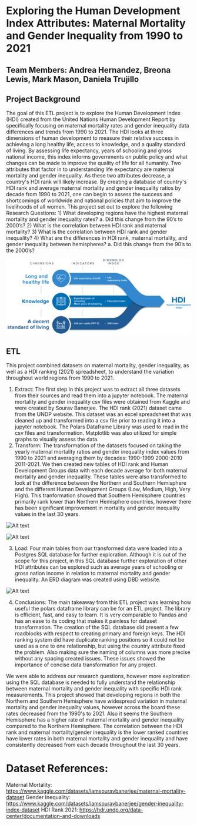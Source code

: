 
# Exploring the Human Development Index Attributes: Maternal Mortality and Gender Inequality from 1990 to 2021
## Team Members: Andrea Hernandez, Breona Lewis, Mark Mason, Daniela Trujillo

## Project Background
The goal of this ETL project is to explore the Human Development Index (HDI) created from the United Nations Human Development Report by specifically focusing on maternal mortality rates and gender inequality data differences and trends from 1990 to 2021. 
The HDI looks at three dimensions of human development to measure their relative success in achieving a long healthy life, access to knowledge, and a quality standard of living. By assessing life expectancy, years of schooling and gross national income, this index informs governments on public policy and what changes can be made to improve the quality of life for all humanity. Two attributes that factor in to understanding life expectancy are maternal mortality and gender inequality. As these two attributes decrease, a country's HDI rank will likely increase. 
By creating a database of country's HDI rank and average maternal mortality and gender inequality ratios by decade from 1990 to 2021, one can begin to assess the success and shortcomings of worldwide and national policies that aim to improve the livelihoods of all women. This project set out to explore the following Research Questions:
        1) What developing regions have the highest maternal mortality and gender inequality rates? 
            a. Did this change from the 90’s to 2000’s?
        2) What is the correlation between HDI rank and maternal mortality?
        3) What is the correlation between HDI rank and gender inequality?
        4) What are the differences in HDI rank, maternal mortality, and gender inequality between hemispheres?
            a. Did this change from the 90’s to the 2000’s?


![Alt text](hdiRoadMap-2.png)

## ETL
This project combined datasets on maternal mortality, gender inequality, as well as a HDI ranking (2021) spreadsheet,
to understand the variation throughout world regions from 1990 to 2021. 
1) Extract:
The first step in this project was to extract all three datasets from their sources and read them into a jupyter notebook. 
The maternal mortality and gender inequality csv files were obtained from Kaggle and were created by Sourav Banerjee. The HDI rank (2021) dataset came from the UNDP website.
This dataset was an excel spreadsheet that was cleaned up and transformed into a csv file prior to reading it into a jupyter notebook. 
The Polars Dataframe Library was used to read in the csv files and transformation. Matplotlib was also utilized for simple graphs to visually assess the data. 
2) Transform:
The transformation of the datasets focused on taking the yearly maternal mortality ratios and gender inequality index values from 1990 to 2021 and averaging them by decades:
1990-1999
2000-2010
2011-2021.
We then created new tables of HDI rank and Human Development Groups data with each decade average for both maternal mortality and gender inequality.
These tables were also transformed to look at the difference between the Northern and Southern Hemisphere and the different Human Development Groups (Low, Medium, High, Very High). This tranformation showed that Southern Hemisphere countries primarily rank lower than Northern Hemisphere countries, however there has been significant improvement in mortality and gender inequality values in the last 30 years. 

![Alt text](fig1a.png)

![Alt text](output.png)

3) Load:
Four main tables from our transformed data were loaded into a Postgres SQL database for further exploration. Although it is out of the scope for this project, in this SQL database further exploration of other HDI attributes can be explored such as average years of schooling or gross nation income in relation to maternal mortality and gender inequality. 
An ERD diagram was created using DBD website. 

![Alt text](ERD_Diagram_use.png)


4) Conclusions:
The main takeaway from this ETL project was learning how useful the polars dataframe library can be for an ETL project. The library is efficient, fast, and easy to learn. It is very comparable to Pandas and has an ease to its coding that makes it painless for dataset transformation. 
The creation of the SQL database did present a few roadblocks with respect to creating primary and foreign keys. The HDI ranking system did have duplicate ranking positions so it could not be used as a one to one relationship, but using the country attribute fixed the problem. Also making sure the naming of columns was more precise without any spacing created issues. These issues showed the importance of concise data transformation for any project. 

We were able to address our research questions, however more exploration using the SQL database is needed to fully understand the relationship between maternal mortality and gender inequality with specific HDI rank measurements. This project showed that developing regions in both the Northern and Southern Hemisphere have widespread variation in maternal mortality and gender inequality values, however across the board these rates decreased from the 1990's to 2021. Also it seems the Southern Hemisphere has a higher rate of maternal mortality and gender inequality compared to the Northern Hemisphere. 
The correlation between the HDI rank and maternal mortality/gender inequality is the lower ranked countries have lower rates in both maternal mortality and gender inequality and have consistently decreased from each decade throughout the last 30 years. 


# Dataset References:
Maternal Mortality: https://www.kaggle.com/datasets/iamsouravbanerjee/maternal-mortality-dataset
Gender Inequality: https://www.kaggle.com/datasets/iamsouravbanerjee/gender-inequality-index-dataset
HDI Rank 2021: https://hdr.undp.org/data-center/documentation-and-downloads